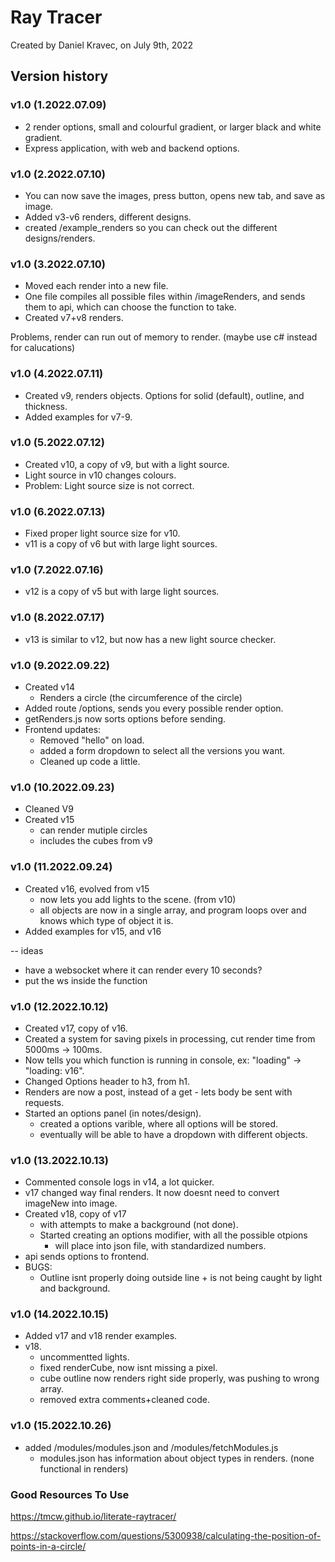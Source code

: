 # Ray Tracer

Created by Daniel Kravec, on July 9th, 2022


## Version history
### v1.0 (1.2022.07.09)
- 2 render options, small and colourful gradient, or larger black and white gradient.
- Express application, with web and backend options.

### v1.0 (2.2022.07.10)
- You can now save the images, press button, opens new tab, and save as image.
- Added v3-v6 renders, different designs.
- created /example_renders so you can check out the different designs/renders.

### v1.0 (3.2022.07.10)
- Moved each render into a new file.
- One file compiles all possible files within /imageRenders, and sends them to api, which can choose the function to take.
- Created v7+v8 renders.

Problems, render can run out of memory to render. (maybe use c# instead for calucations)

### v1.0 (4.2022.07.11)
- Created v9, renders objects. Options for solid (default), outline, and thickness.
- Added examples for v7-9.

### v1.0 (5.2022.07.12)
- Created v10, a copy of v9, but with a light source.
- Light source in v10 changes colours.
- Problem: Light source size is not correct.

### v1.0 (6.2022.07.13)
- Fixed proper light source size for v10.
- v11 is a copy of v6 but with large light sources.

### v1.0 (7.2022.07.16)
- v12 is a copy of v5 but with large light sources.

### v1.0 (8.2022.07.17)
- v13 is similar to v12, but now has a new light source checker.

### v1.0 (9.2022.09.22)
- Created v14
    - Renders a circle (the circumference of the circle)
- Added route /options, sends you every possible render option.
- getRenders.js now sorts options before sending.
- Frontend updates:
    - Removed "hello" on load.
    - added a form dropdown to select all the versions you want.
    - Cleaned up code a little.

### v1.0 (10.2022.09.23)
- Cleaned V9
- Created v15
    - can render mutiple circles
    - includes the cubes from v9

### v1.0 (11.2022.09.24)
- Created v16, evolved from v15
    - now lets you add lights to the scene. (from v10)
    - all objects are now in a single array, and program loops over and knows which type of object it is.
- Added examples for v15, and v16

-- ideas
- have a websocket where it can render every 10 seconds?
- put the ws inside the function

### v1.0 (12.2022.10.12)
- Created v17, copy of v16.
- Created a system for saving pixels in processing, cut render time from 5000ms -> 100ms.
- Now tells you which function is running in console, ex: "loading" -> "loading: v16".
- Changed Options header to h3, from h1.
- Renders are now a post, instead of a get - lets body be sent with requests.
- Started an options panel (in notes/design).
    - created a options varible, where all options will be stored.
    - eventually will be able to have a dropdown with different objects.

### v1.0 (13.2022.10.13)
- Commented console logs in v14, a lot quicker.
- v17 changed way final renders. It now doesnt need to convert imageNew into image.
- Created v18, copy of v17
    - with attempts to make a background (not done).
    - Started creating an options modifier, with all the possible otpions
        - will place into json file, with standardized numbers.
- api sends options to frontend.
- BUGS:
    - Outline isnt properly doing outside line + is not being caught by light and background.
### v1.0 (14.2022.10.15)
- Added v17 and v18 render examples.
- v18.
    - uncommentted lights.
    - fixed renderCube, now isnt missing a pixel.
    - cube outline now renders right side properly, was pushing to wrong array.
    - removed extra comments+cleaned code.

### v1.0 (15.2022.10.26)
- added /modules/modules.json and /modules/fetchModules.js
    - modules.json has information about object types in renders. (none functional in renders) 

### Good Resources To Use
https://tmcw.github.io/literate-raytracer/

https://stackoverflow.com/questions/5300938/calculating-the-position-of-points-in-a-circle/
